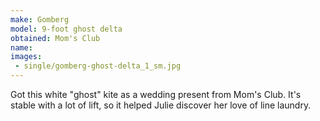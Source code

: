 ```yaml
---
make: Gomberg
model: 9-foot ghost delta
obtained: Mom's Club
name:
images:
 - single/gomberg-ghost-delta_1_sm.jpg
---
```


Got this white "ghost" kite as a wedding present from Mom's Club.
It's stable with a lot of lift, so it helped Julie discover her love of line laundry.
